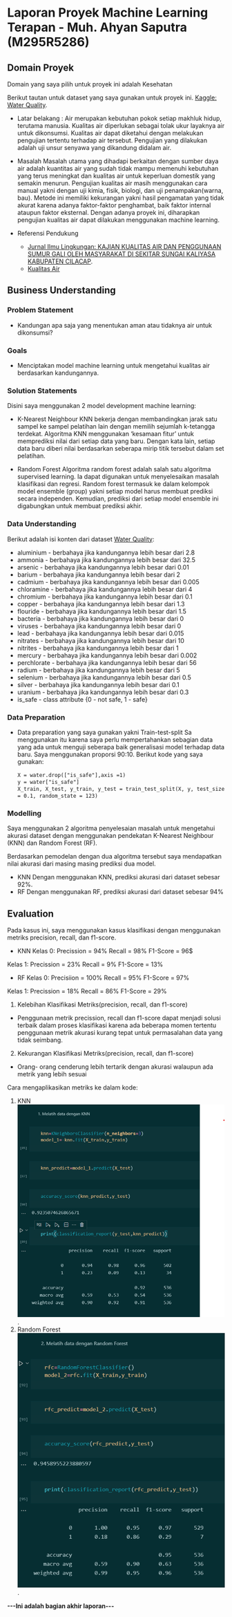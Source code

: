 # Laporan Proyek Machine Learning Terapan - Muh. Ahyan Saputra (M295R5286)

## Domain Proyek
Domain yang saya pilih untuk proyek ini adalah Kesehatan

Berikut tautan untuk dataset yang saya gunakan untuk proyek ini.
[Kaggle: Water Quality](https://www.kaggle.com/mssmartypants/water-quality).

- Latar belakang :
  Air merupakan kebutuhan pokok setiap makhluk hidup, terutama manusia. Kualitas air diperlukan sebagai tolak ukur layaknya air untuk dikonsumsi. Kualitas air dapat diketahui dengan melakukan pengujian tertentu terhadap air tersebut. Pengujian yang dilakukan adalah uji unsur senyawa yang dikandung didalam air.

- Masalah
   Masalah utama yang dihadapi berkaitan dengan sumber daya air adalah kuantitas air yang sudah tidak mampu memenuhi kebutuhan yang terus meningkat dan kualitas air untuk keperluan domestik yang semakin menurun. Pengujian kualitas air masih menggunakan cara manual yakni dengan uji kimia, fisik, biologi, dan uji penampakan(warna, bau). Metode ini memiliki kekurangan yakni hasil pengamatan yang tidak akurat karena adanya faktor-faktor penghambat, baik faktor internal ataupun faktor eksternal.
   Dengan adanya proyek ini, diharapkan pengujian kualitas air dapat dilakukan menggunakan machine learning.

- Referensi Pendukung
  * [Jurnal Ilmu Lingkungan: KAJIAN KUALITAS AIR DAN PENGGUNAAN SUMUR GALI OLEH MASYARAKAT DI SEKITAR SUNGAI KALIYASA KABUPATEN CILACAP](http://repository.unpkediri.ac.id/1853/).
  * [Kualitas Air](http://repository.umy.ac.id/bitstream/handle/123456789/4624/7.%20BAB%20III%20Landasan%20Teori.pdf?sequence=7&isAllowed=y)


## Business Understanding
### Problem Statement
- Kandungan apa saja yang menentukan aman atau tidaknya air untuk dikonsumsi?

### Goals
- Menciptakan model machine learning untuk mengetahui kualitas air berdasarkan kandungannya.

### Solution Statements
Disini saya menggunakan 2 model development machine learning:
- K-Nearest Neighbour
    KNN bekerja dengan membandingkan jarak satu sampel ke sampel pelatihan lain dengan memilih sejumlah k-tetangga terdekat. Algoritma KNN menggunakan ‘kesamaan fitur’ untuk memprediksi nilai dari setiap data yang baru. Dengan kata lain, setiap data baru diberi nilai berdasarkan seberapa mirip titik tersebut dalam set pelatihan.

- Random Forest
    Algoritma random forest adalah salah satu algoritma supervised learning. Ia dapat digunakan untuk menyelesaikan masalah klasifikasi dan regresi. Random forest termasuk ke dalam kelompok model ensemble (group) yakni setiap model harus membuat prediksi secara independen. Kemudian, prediksi dari setiap model ensemble ini digabungkan untuk membuat prediksi akhir.

### Data Understanding
Berikut adalah isi konten dari dataset [Water Quality](https://www.kaggle.com/mssmartypants/water-quality):

- aluminium - berbahaya jika kandungannya lebih besar dari 2.8
- ammonia - berbahaya jika kandungannya lebih besar dari 32.5
- arsenic - berbahaya jika kandungannya lebih besar dari 0.01
- barium - berbahaya jika kandungannya lebih besar dari 2
- cadmium - berbahaya jika kandungannya lebih besar dari 0.005
- chloramine - berbahaya jika kandungannya lebih besar dari 4
- chromium - berbahaya jika kandungannya lebih besar dari 0.1
- copper - berbahaya jika kandungannya lebih besar dari 1.3
- flouride - berbahaya jika kandungannya lebih besar dari 1.5
- bacteria - berbahaya jika kandungannya lebih besar dari 0
- viruses - berbahaya jika kandungannya lebih besar dari 0
- lead - berbahaya jika kandungannya lebih besar dari 0.015
- nitrates - berbahaya jika kandungannya lebih besar dari 10
- nitrites - berbahaya jika kandungannya lebih besar dari 1
- mercury - berbahaya jika kandungannya lebih besar dari 0.002
- perchlorate - berbahaya jika kandungannya lebih besar dari 56
- radium - berbahaya jika kandungannya lebih besar dari 5
- selenium - berbahaya jika kandungannya lebih besar dari 0.5
- silver - berbahaya jika kandungannya lebih besar dari 0.1
- uranium - berbahaya jika kandungannya lebih besar dari 0.3
- is_safe - class attribute {0 - not safe, 1 - safe}

### Data Preparation
- Data preparation yang saya gunakan yakni Train-test-split
  Sa menggunakan itu karena saya perlu mempertahankan sebagian data yang ada untuk menguji seberapa baik generalisasi model terhadap data baru.  Saya menggunakan proporsi 90:10.
  Berikut kode yang saya gunakan:

  ```
  X = water.drop(["is_safe"],axis =1)
  y = water["is_safe"]
  X_train, X_test, y_train, y_test = train_test_split(X, y, test_size = 0.1, random_state = 123)
  ```

### Modelling
Saya menggunakan 2 algoritma penyelesaian masalah untuk mengetahui akurasi dataset dengan menggunakan pendekatan K-Nearest Neighbour (KNN) dan Random Forest (RF).

Berdasarkan pemodelan dengan dua algoritma tersebut saya mendapatkan nilai akurasi dari masing masing prediksi dua model.
- KNN
  Dengan menggunakan KNN, prediksi akurasi dari dataset sebesar 92%.
- RF
  Dengan menggunakan RF, prediksi akurasi dari dataset sebesar 94%

## Evaluation
Pada kasus ini, saya menggunakan kasus klasifikasi dengan menggunakan metriks precision, recall, dan f1-score.
- KNN
Kelas 0:
Precission = 94%
Recall = 98%
F1-Score = 96$

Kelas 1:
Precission = 23%
Recall = 9%
F1-Score = 13%

- RF
Kelas 0:
Precisiion = 100%
Recall = 95%
F1-Score = 97%

Kelas 1:
Precission = 18%
Recall = 86%
F1-Score = 29%


1. Kelebihan Klasifikasi Metriks(precision, recall, dan f1-score)
* Penggunaan metrik precission, recall dan f1-score dapat menjadi solusi terbaik dalam proses klasifikasi karena ada beberapa momen tertentu penggunaan metrik akurasi kurang tepat untuk permasalahan data yang tidak seimbang.

2. Kekurangan Klasifikasi Metriks(precision, recall, dan f1-score)
* Orang- orang cenderung lebih tertarik dengan akurasi walaupun ada metrik yang lebih sesuai

Cara mengaplikasikan metriks ke dalam kode:
1. KNN
![Water-Quality: KNN](https://github.com/ahyansaputra/image-for-water-quality/blob/main/KNN-Water.png).
2. Random Forest
![Water-Quality: RF](https://github.com/ahyansaputra/image-for-water-quality/blob/main/RF-Water.png). 

**---Ini adalah bagian akhir laporan---**